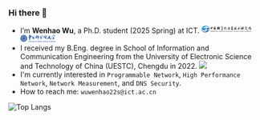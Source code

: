 ### Hi there 👋
- I’m **Wenhao Wu**, a Ph.D. student (2025 Spring) at ICT. <img src="https://github.com/f-555/f-555/blob/main/%E5%9B%BE%E7%89%871.png" width="100" /> <img src="https://github.com/f-555/f-555/blob/main/%E5%9B%BE%E7%89%872.png" width="70" />
- I received my B.Eng. degree in School of Information and Communication Engineering from the University of Electronic Science and Technology of China (UESTC), Chengdu in 2022. <img src="https://yuezih-bucket.oss-cn-beijing.aliyuncs.com/UESTC_logo.png" width="15" />
- I'm currently interested in `Programmable Network`, `High Performance Network`, `Network Measurement`, and `DNS Security`.
- How to reach me: `wuwenhao22s@ict.ac.cn`

![Top Langs](https://github-readme-stats.vercel.app/api/top-langs/?username=f-555&layout=compact&theme=tokyonight)



